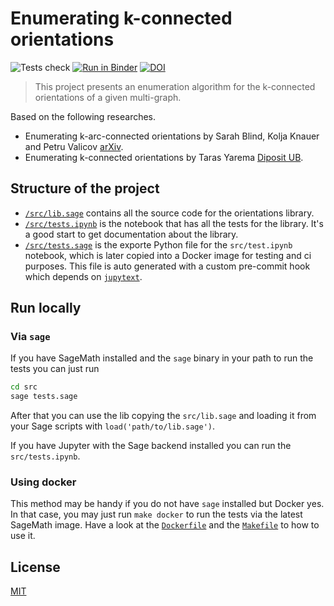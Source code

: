 # Enumerating k-connected orientations

![Tests check](https://github.com/tarasyarema/orientations/workflows/Test%20with%20Docker/badge.svg?branch=main)
[![Run in Binder](https://mybinder.org/badge_logo.svg)](https://mybinder.org/v2/gh/tarasyarema/orientations/HEAD)
[![DOI](https://zenodo.org/badge/330920830.svg)](https://zenodo.org/badge/latestdoi/330920830)

> This project presents an enumeration algorithm for the k-connected orientations 
    of a given multi-graph.

Based on the following researches.
- Enumerating k-arc-connected orientations by Sarah Blind, Kolja Knauer and Petru Valicov [arXiv](https://arxiv.org/abs/1908.02050).
- Enumerating k-connected orientations by Taras Yarema [Diposit UB](#).

## Structure of the project

- [`/src/lib.sage`](./src/lib.sage) contains all the source code for the orientations library.
- [`/src/tests.ipynb`](./src/tests.ipynb) is the notebook that has all the tests for the library.
    It's a good start to get documentation about the library.
- [`/src/tests.sage`](./src/tests.sage) is the exporte Python file for the `src/test.ipynb` notebook,
    which is later copied into a Docker image for testing and ci purposes.
    This file is auto generated with a custom pre-commit hook which depends on
    [`jupytext`](https://github.com/mwouts/jupytext).

## Run locally

### Via `sage`

If you have SageMath installed and the `sage` binary in your path to run the tests you can just
run

```bash
cd src
sage tests.sage
```

After that you can use the lib copying the `src/lib.sage` and loading it from your
Sage scripts with `load('path/to/lib.sage')`.

If you have Jupyter with the Sage backend installed you can run 
the `src/tests.ipynb`.

### Using docker

This method may be handy if you do not have `sage` installed but Docker yes.
In that case, you may just run `make docker` to run the tests via the
latest SageMath image.
Have a look at the [`Dockerfile`](./Dockerfile) 
and the [`Makefile`](./Makefile) to how to use it.

## License

[MIT](./LICENSE)
